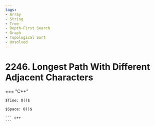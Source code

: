 ```yaml
---
tags:
- Array
- String
- Tree
- Depth-First Search
- Graph
- Topological Sort
- Unsolved
---
```



# 2246. Longest Path With Different Adjacent Characters

=== "C++"

    $Time: O()$

    $Space: O()$

    ``` c++
    ```